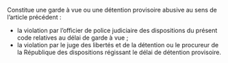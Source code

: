 Constitue une garde à vue ou une détention provisoire abusive au sens de l’article précédent :
- la violation par l’officier de police judiciaire des dispositions du présent code relatives au délai de garde à vue ;
- la violation par le juge des libertés et de la détention ou le procureur de la République des dispositions régissant le délai de détention provisoire.